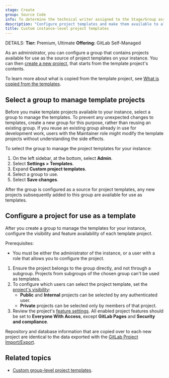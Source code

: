 ```yaml
---
stage: Create
group: Source Code
info: To determine the technical writer assigned to the Stage/Group associated with this page, see https://handbook.gitlab.com/handbook/product/ux/technical-writing/#assignments
description: "Configure project templates and make them available to all projects on your GitLab instance."
title: Custom instance-level project templates
---
```


DETAILS:
**Tier:** Premium, Ultimate
**Offering:** GitLab Self-Managed

As an administrator, you can configure a group that contains projects available for
use as the source of project templates on your instance. You can then
[create a new project](../user/project/index.md#create-a-project-from-a-custom-template),
that starts from the template project's contents.

To learn more about what is copied from the template project, see
[What is copied from the templates](../user/group/custom_project_templates.md#what-is-copied-from-the-templates).

## Select a group to manage template projects

Before you make template projects available to your instance, select a group
to manage the templates. To prevent any unexpected changes to templates, create a new
group for this purpose, rather than reusing an existing group. If you reuse an
existing group already in use for development work, users with the Maintainer role
might modify the template projects without understanding the side effects.

To select the group to manage the project templates for your instance:

1. On the left sidebar, at the bottom, select **Admin**.
1. Select **Settings > Templates**.
1. Expand **Custom project templates**.
1. Select a group to use.
1. Select **Save changes**.

After the group is configured as a source for project templates, any new projects
subsequently added to this group are available for use as templates.

## Configure a project for use as a template

After you create a group to manage the templates for your instance, configure the
visibility and feature availability of each template project.

Prerequisites:

- You must be either the administrator of the instance, or a user with a role
  that allows you to configure the project.

1. Ensure the project belongs to the group directly, and not through a subgroup.
   Projects from subgroups of the chosen group can't be used as templates.
1. To configure which users can select the project template, set the
   [project's visibility](../user/public_access.md#change-project-visibility):
   - **Public** and **Internal** projects can be selected by any authenticated user.
   - **Private** projects can be selected only by members of that project.
1. Review the project's
   [feature settings](../user/project/settings/index.md#configure-project-features-and-permissions).
   All enabled project features should be set to **Everyone With Access**, except
   **GitLab Pages** and **Security and compliance**.

Repository and database information that are copied over to each new project are
identical to the data exported with the [GitLab Project Import/Export](../user/project/settings/import_export.md).

## Related topics

- [Custom group-level project templates](../user/group/custom_project_templates.md).
